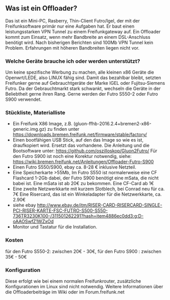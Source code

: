 ## Was ist ein Offloader?
Das ist ein Mini-PC, Rasberry, Thin-Client Futro/Igel, der mit der Freifunksoftware primär nur eine Aufgaben hat. Er baut einen leistungsstarken VPN Tunnel zu einem Freifunkgateway auf.
Ein Offloader kommt zum Einsatz, wenn mehr Bandbreite an einem DSL-Anschluss
benötigt wird. Nach bisherigen Berichten sind 100Mb VPN Tunnel kein Problem.
Erfahrungen mit höheren Bandbreiten liegen nicht vor.

### Welche Geräte brauche ich oder werden unterstützt?
Um keine spezifische Werbung zu machen, alle kleinen x86 Geräte die
Openwrt/LEDE, also LINUX fähig sind.
Damit das bezahlbar bleibt, setzten Freifunker gerne auf Gebrauchtgeräte
der Marke IGEL oder Fujitsu-Siemens Futro. Da der Gebrauchtmarkt stark
schwankt, wechseln die Geräte in der Beliebtheit gerne ihren Rang.
Gerne werden der Futro S550-2 oder Futro S900 verwendet.

### Stückliste, Materialliste
- Ein Freifunk X86 Image, z.B. (gluon-ffhb-2016.2.4+bremen2-x86-generic.img.gz) zu finden unter https://downloads.bremen.freifunk.net/firmware/stable/factory/
- Einen bootfähigen USB Stick, auf den das Image so wie es ist, draufkopiert wird. Ersetzt das vorhandene. Die Anleitung und die Bootsoftware unter: https://github.com/oszilloskop/Gluon2Futro/
Für den Futro S900 ist noch eine Korektur notwendig, siehe: https://wiki.bremen.freifunk.net/Anleitungen/Offloader-Futro-S900
- Einen Futro S550/S900, ebay ca. 8-28 € inklusive Netzteil.
- Eine Speicherkarte >55Mb, Im Futro S550 ist normalerweise eine CF Flashcard 1-2Gb dabei, der Futro S900 benötigt eine mSata, die nicht babei ist.
Eine mSata ist ab 20€ zu bekommen. Eine CF-Card ab 1€
- Eine zweite Netzwerkkarte mit kurzem Slotblech, bei Conrad neu für ca. 7€
Eine Risercard, das ist ein Winkeladapter für die Netzwerkkarte, ca. 2.90€
- siehe ebay http://www.ebay.de/itm/RISER-CARD-RISERCARD-SINGLE-PCI-RISER-KARTE-FSC-FUTRO-S500-S550-736TR3230K100-/311501262291?hash=item4886ec0dd3:g:D-oAAOSwfZ1WZxOd
- Monitor und Tastatur für die Installation.

### Kosten 
für den Futro S550-2: zwischen 20€ - 30€, für den Futro S900  : zwischen 35€ - 50€

### Konfiguration 
Diese erfolgt wie bei einem normalen Freifunkrouter, zusätzliche
Konfigurationen im Linux sind nicht notwendig. Weitere Informationen über die Offloaderbeiträge im Wiki oder im Forum.freifunk.net
